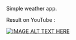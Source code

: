 Simple weather app.

Result on YouTube :

[![IMAGE ALT TEXT HERE](https://img.youtube.com/vi/ax-UPuTHrro/0.jpg)](https://www.youtube.com/watch?v=ax-UPuTHrro)
